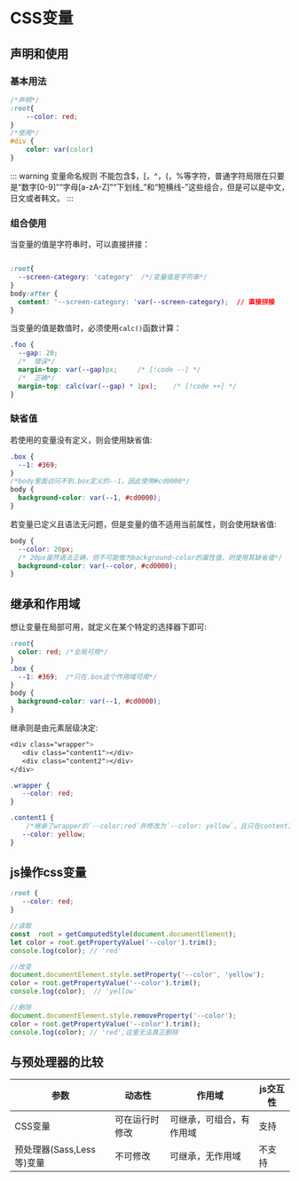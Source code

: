 # CSS变量

## 声明和使用

### 基本用法

```css
/*声明*/
:root{
    --color: red;
}
/*使用*/
#div {
    color: var(color)
}

```
::: warning 变量命名规则
不能包含$，[，^，(，%等字符，普通字符局限在只要是“数字[0-9]”“字母[a-zA-Z]”“下划线_”和“短横线-”这些组合，但是可以是中文，日文或者韩文。
:::


### 组合使用

当变量的值是字符串时，可以直接拼接：
```css

:root{
  --screen-category: 'category'  /*/变量值是字符串*/
}
body:after {
  content: '--screen-category: 'var(--screen-category);  // 直接拼接
}
```

当变量的值是数值时，必须使用`calc()`函数计算：

```css
.foo {
  --gap: 20;
  /*  错误*/
  margin-top: var(--gap)px;     /* [!code --] */
  /*  正确*/
  margin-top: calc(var(--gap) * 1px);    /* [!code ++] */
}

```

### 缺省值

若使用的变量没有定义，则会使用缺省值:

```css
.box {
  --1: #369; 
}
/*body里面访问不到.box定义的--1，因此使用#cd0000*/
body {
  background-color: var(--1, #cd0000);
}
```

若变量已定义且语法无问题，但是变量的值不适用当前属性，则会使用缺省值:

```css
body {
  --color: 20px;
  /* 20px虽然语法正确，但不可能做为background-color的属性值，则使用其缺省值*/
  background-color: var(--color, #cd0000);
}
```

## 继承和作用域

想让变量在局部可用，就定义在某个特定的选择器下即可:

```css
:root{
  color: red; /*全局可用*/
}
.box {
  --1: #369;  /*只在.box这个作用域可用*/ 
}
body {
  background-color: var(--1, #cd0000);
}
```
继承则是由元素层级决定:

```css
<div class="wrapper">
   <div class="content1"></div>
   <div class="content2"></div>
</div>

.wrapper {
   --color: red;
}

.content1 {
    /*继承了wrapper的`--color:red`并修改为`--color: yellow`，且只在content1的作用域内有效*/
   --color: yellow;
}
```

## js操作css变量

```css
:root {
   --color: red;
}
```

```js
//读取
const  root = getComputedStyle(document.documentElement);
let color = root.getPropertyValue('--color').trim();
console.log(color); // 'red'

//改变
document.documentElement.style.setProperty('--color', 'yellow');
color = root.getPropertyValue('--color').trim();
console.log(color);  // 'yellow'

//删除
document.documentElement.style.removeProperty('--color');
color = root.getPropertyValue('--color').trim();
console.log(color); // 'red',这里无法真正删除

```

## 与预处理器的比较

| 参数                 | 动态性     | 作用域         | js交互性 |
  |--------------------|---------|-------------|-------|
| CSS变量              | 可在运行时修改 | 可继承，可组合，有作用域 | 支持    |
| 预处理器(Sass,Less等)变量 | 不可修改    | 可继承，无作用域    | 不支持   |



